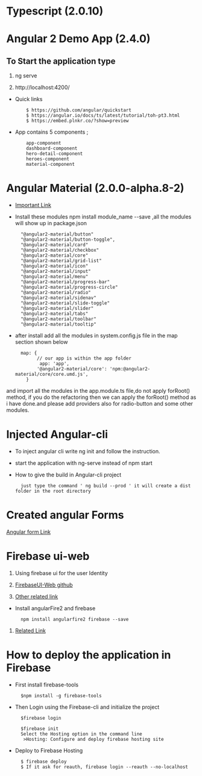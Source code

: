 # Typescript (2.0.10)

# Angular 2 Demo App (2.4.0)

## To Start the application type 

 1. ng serve
 
 1. http://localhost:4200/

* Quick links

          $ https://github.com/angular/quickstart
          $ https://angular.io/docs/ts/latest/tutorial/toh-pt3.html
          $ https://embed.plnkr.co/?show=preview

* App contains 5 components ;

          app-component 
          dashboard-component
          hero-detail-component
          heroes-component
          material-component
   

# Angular Material (2.0.0-alpha.8-2)
 
 
* [Important Link](https://github.com/angular/material2)

* Install these modules npm install module_name --save ,all the modules will show up
in package.json


        "@angular2-material/button"
        "@angular2-material/button-toggle",
        "@angular2-material/card"
        "@angular2-material/checkbox"
        "@angular2-material/core"
        "@angular2-material/grid-list"
        "@angular2-material/icon"
        "@angular2-material/input"
        "@angular2-material/menu"
        "@angular2-material/progress-bar"
        "@angular2-material/progress-circle"
        "@angular2-material/radio"
        "@angular2-material/sidenav"
        "@angular2-material/slide-toggle"
        "@angular2-material/slider"
        "@angular2-material/tabs"
        "@angular2-material/toolbar"
        "@angular2-material/tooltip"


* after install add all the modules in system.config.js file in the map section 
shown below


        map: {
              // our app is within the app folder
               app: 'app',
              '@angular2-material/core': 'npm:@angular2-material/core/core.umd.js',
          }


and import all the modules in the app.module.ts file,do not apply forRoot() method,
if you do the refactoring then we can apply the forRoot() method as i have done.and please add providers also for radio-button and some other modules.
   


# Injected Angular-cli   

* To inject angular cli write ng init and follow the instruction.
* start the application with ng-serve instead of npm start
* How to give the build in Angular-cli project
   
        just type the command ' ng build --prod ' it will create a dist folder in the root directory


# Created angular Forms

   [Angular form Link](https://angular.io/docs/ts/latest/guide/forms.html)


# Firebase ui-web

1. Using firebase ui for the user Identity 
              
1. [FirebaseUI-Web github](https://github.com/firebase/FirebaseUI-Web)
1. [Other related link](https://firebase.google.com/docs/auth/web/password-auth#before_you_begin)

* Install angularFire2 and firebase

        npm install angularfire2 firebase --save

1. [Related Link](https://github.com/angular/angularfire2/blob/master/docs/3-retrieving-data-as-lists.md)


# How to deploy the application in Firebase

* First install firebase-tools
   
        $npm install -g firebase-tools

* Then Login using the Firebase-cli and initialize the project
    
        $firebase login

        $firebase init
        Select the Hosting option in the command line
         >Hosting: Configure and deploy firebase hosting site

* Deploy to Firebase Hosting
      
        $ firebase deploy
        $ If it ask for reauth, firebase login --reauth --no-localhost